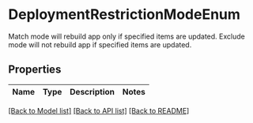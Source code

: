# DeploymentRestrictionModeEnum

Match mode will rebuild app only if specified items are updated. Exclude mode will not rebuild app if specified items are updated.

## Properties
Name | Type | Description | Notes
------------ | ------------- | ------------- | -------------

[[Back to Model list]](../README.md#documentation-for-models) [[Back to API list]](../README.md#documentation-for-api-endpoints) [[Back to README]](../README.md)


